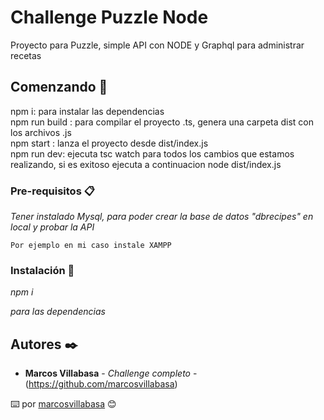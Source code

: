 # Challenge Puzzle Node

Proyecto para Puzzle, simple API con NODE y Graphql para administrar recetas

## Comenzando 🚀

npm i: para instalar las dependencias  
npm run build : para compilar el proyecto .ts, genera una carpeta dist con los archivos .js  
npm start : lanza el proyecto desde dist/index.js  
npm run dev: ejecuta tsc watch para todos los cambios que estamos realizando, si es exitoso ejecuta a continuacion node dist/index.js  

### Pre-requisitos 📋

_Tener instalado Mysql, para poder crear la base de datos "dbrecipes" en local y probar la API_

```
Por ejemplo en mi caso instale XAMPP
```

### Instalación 🔧

_npm i_

_para las dependencias_


## Autores ✒️

* **Marcos Villabasa** - *Challenge completo* - (https://github.com/marcosvillabasa)

⌨️ por [marcosvillabasa](https://github.com/Villanuevand) 😊
